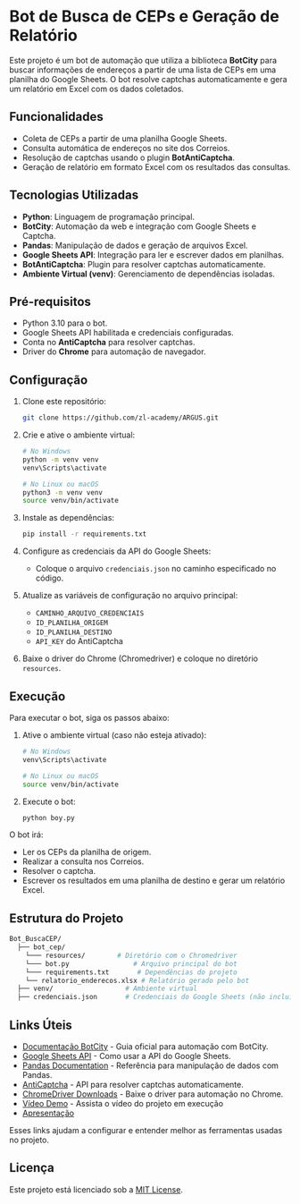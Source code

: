 # Bot de Busca de CEPs e Geração de Relatório

Este projeto é um bot de automação que utiliza a biblioteca **BotCity** para buscar informações de endereços a partir de uma lista de CEPs em uma planilha do Google Sheets. O bot resolve captchas automaticamente e gera um relatório em Excel com os dados coletados.

## Funcionalidades

- Coleta de CEPs a partir de uma planilha Google Sheets.
- Consulta automática de endereços no site dos Correios.
- Resolução de captchas usando o plugin **BotAntiCaptcha**.
- Geração de relatório em formato Excel com os resultados das consultas.

## Tecnologias Utilizadas

- **Python**: Linguagem de programação principal.
- **BotCity**: Automação da web e integração com Google Sheets e Captcha.
- **Pandas**: Manipulação de dados e geração de arquivos Excel.
- **Google Sheets API**: Integração para ler e escrever dados em planilhas.
- **BotAntiCaptcha**: Plugin para resolver captchas automaticamente.
- **Ambiente Virtual (venv)**: Gerenciamento de dependências isoladas.

## Pré-requisitos

- Python 3.10 para o bot.
- Google Sheets API habilitada e credenciais configuradas.
- Conta no **AntiCaptcha** para resolver captchas.
- Driver do **Chrome** para automação de navegador.

## Configuração

1. Clone este repositório:
   ```bash
   git clone https://github.com/zl-academy/ARGUS.git
   ```
   
2. Crie e ative o ambiente virtual:
   ```bash
   # No Windows
   python -m venv venv
   venv\Scripts\activate

   # No Linux ou macOS
   python3 -m venv venv
   source venv/bin/activate
   ```

3. Instale as dependências:
   ```bash
   pip install -r requirements.txt
   ```

4. Configure as credenciais da API do Google Sheets:
   - Coloque o arquivo `credenciais.json` no caminho especificado no código.

5. Atualize as variáveis de configuração no arquivo principal:
   - `CAMINHO_ARQUIVO_CREDENCIAIS`
   - `ID_PLANILHA_ORIGEM`
   - `ID_PLANILHA_DESTINO`
   - `API_KEY` do AntiCaptcha

6. Baixe o driver do Chrome (Chromedriver) e coloque no diretório `resources`.

## Execução

Para executar o bot, siga os passos abaixo:

1. Ative o ambiente virtual (caso não esteja ativado):
   ```bash
   # No Windows
   venv\Scripts\activate

   # No Linux ou macOS
   source venv/bin/activate
   ```

2. Execute o bot:
   ```bash
   python boy.py
   ```

O bot irá:
- Ler os CEPs da planilha de origem.
- Realizar a consulta nos Correios.
- Resolver o captcha.
- Escrever os resultados em uma planilha de destino e gerar um relatório Excel.

## Estrutura do Projeto

```bash
Bot_BuscaCEP/
  ├── bot_cep/ 
    └─── resources/        # Diretório com o Chromedriver
    └─── bot.py                # Arquivo principal do bot
    └─── requirements.txt       # Dependências do projeto
    └── relatorio_enderecos.xlsx # Relatório gerado pelo bot
  ├── venv/                  # Ambiente virtual
  ├── credenciais.json       # Credenciais do Google Sheets (não incluído)

```


## Links Úteis

- [Documentação BotCity](https://documentation.botcity.dev/) - Guia oficial para automação com BotCity.
- [Google Sheets API](https://documentation.botcity.dev/plugins/google/credentials/) - Como usar a API do Google Sheets.
- [Pandas Documentation](https://pandas.pydata.org/docs/) - Referência para manipulação de dados com Pandas.
- [AntiCaptcha](https://documentation.botcity.dev/plugins/captcha/) - API para resolver captchas automaticamente.
- [ChromeDriver Downloads](https://googlechromelabs.github.io/chrome-for-testing/#stable) - Baixe o driver para automação no Chrome.
- [Vídeo Demo](https://youtu.be/UpRES2uQrhc?si=eesT80Bqys5qhOZo) - Assista o vídeo do projeto em execução
- [Apresentação](https://www.canva.com/design/DAGRr3c5aW8/PYHcrCxdd7HVlWj9iJfqpg/edit?utm_content=DAGRr3c5aW8&utm_campaign=designshare&utm_medium=link2&utm_source=sharebutton)

Esses links ajudam a configurar e entender melhor as ferramentas usadas no projeto.

## Licença

Este projeto está licenciado sob a [MIT License](LICENSE).

